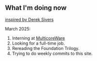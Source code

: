 ## What I'm doing now 

[inspired by Derek Sivers](https://nownownow.com/about)

March 2025: 

1. Interning at [MulticoreWare](https://multicorewareinc.com/#)
2. Looking for a full-time job. 
3. Rereading the Foundation Trilogy. 
7. Trying to do weekly commits to this site.   

